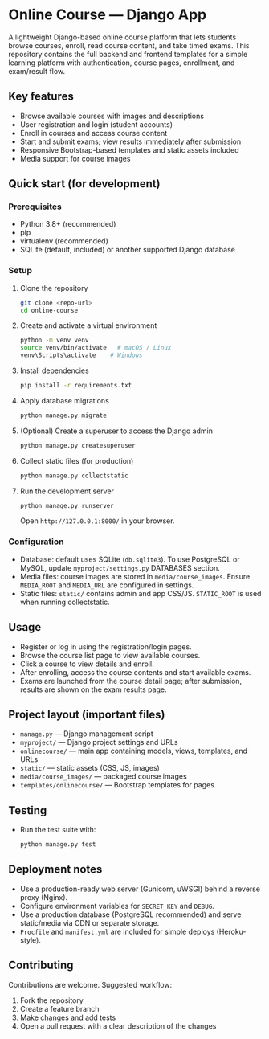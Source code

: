 # Online Course — Django App

A lightweight Django-based online course platform that lets students browse courses, enroll, read course content, and
take timed exams. This repository contains the full backend and frontend templates for a simple learning platform with
authentication, course pages, enrollment, and exam/result flow.

## Key features

- Browse available courses with images and descriptions
- User registration and login (student accounts)
- Enroll in courses and access course content
- Start and submit exams; view results immediately after submission
- Responsive Bootstrap-based templates and static assets included
- Media support for course images

## Quick start (for development)

### Prerequisites

- Python 3.8+ (recommended)
- pip
- virtualenv (recommended)
- SQLite (default, included) or another supported Django database

### Setup

1. Clone the repository

   ```bash
   git clone <repo-url>
   cd online-course
   ```

2. Create and activate a virtual environment

   ```bash
   python -m venv venv
   source venv/bin/activate   # macOS / Linux
   venv\Scripts\activate    # Windows
   ```

3. Install dependencies

   ```bash
   pip install -r requirements.txt
   ```

4. Apply database migrations

   ```bash
   python manage.py migrate
   ```

5. (Optional) Create a superuser to access the Django admin

   ```bash
   python manage.py createsuperuser
   ```

6. Collect static files (for production)

   ```bash
   python manage.py collectstatic
   ```

7. Run the development server

   ```bash
   python manage.py runserver
   ```

   Open `http://127.0.0.1:8000/` in your browser.

### Configuration

- Database: default uses SQLite (`db.sqlite3`). To use PostgreSQL or MySQL, update `myproject/settings.py` DATABASES
  section.
- Media files: course images are stored in `media/course_images`. Ensure `MEDIA_ROOT` and `MEDIA_URL` are configured in
  settings.
- Static files: `static/` contains admin and app CSS/JS. `STATIC_ROOT` is used when running collectstatic.

## Usage

- Register or log in using the registration/login pages.
- Browse the course list page to view available courses.
- Click a course to view details and enroll.
- After enrolling, access the course contents and start available exams.
- Exams are launched from the course detail page; after submission, results are shown on the exam results page.

## Project layout (important files)

- `manage.py` — Django management script
- `myproject/` — Django project settings and URLs
- `onlinecourse/` — main app containing models, views, templates, and URLs
- `static/` — static assets (CSS, JS, images)
- `media/course_images/` — packaged course images
- `templates/onlinecourse/` — Bootstrap templates for pages

## Testing

- Run the test suite with:

  ```bash
  python manage.py test
  ```

## Deployment notes

- Use a production-ready web server (Gunicorn, uWSGI) behind a reverse proxy (Nginx).
- Configure environment variables for `SECRET_KEY` and `DEBUG`.
- Use a production database (PostgreSQL recommended) and serve static/media via CDN or separate storage.
- `Procfile` and `manifest.yml` are included for simple deploys (Heroku-style).

## Contributing

Contributions are welcome. Suggested workflow:

1. Fork the repository
2. Create a feature branch
3. Make changes and add tests
4. Open a pull request with a clear description of the changes

